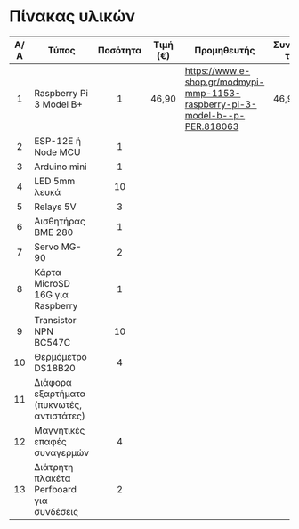 Πίνακας υλικών
======================

|Α/Α|   Τύπος	                                  | Ποσότητα| Τιμή (€) | Προμηθευτής | Συνολική τιμή | 
|:--:|------------------------------------------|:-------:|----------|-------------|---------------|
| 1	| Raspberry Pi 3 Model B+                   |    1    | 46,90    | https://www.e-shop.gr/modmypi-mmp-1153-raspberry-pi-3-model-b--p-PER.818063 | 46,90 |
| 2	| ESP-12E ή Node MCU	                       |    1    |
| 3	| Arduino mini	                             |    1    |
| 4	| LED 5mm λευκά	                            |   10    |
| 5	| Relays 5V	                                |    3    |
| 6	| Αισθητήρας BME 280	                       |    1    |
| 7	| Servo MG-90	                              |    2    |
| 8	| Κάρτα MicroSD 16G για Raspberry	          |    1    |
| 9	| Transistor NPN BC547C	                    |   10    |
|10	| Θερμόμετρο DS18B20	                       |    4    |
|11	| Διάφορα εξαρτήματα (πυκνωτές, αντιστάτες) |	        |
|12	| Μαγνητικές επαφές συναγερμών	             |    4    |
|13	| Διάτρητη πλακέτα Perfboard για συνδέσεις	 |    2    |
